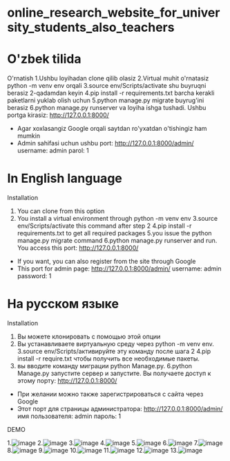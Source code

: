 # online_research_website_for_university_students_also_teachers
# O'zbek tilida
O'rnatish
1.Ushbu loyihadan clone qilib olasiz
2.Virtual muhit o'rnatasiz python -m venv env orqali
3.source env/Scripts/activate shu buyruqni berasiz 2-qadamdan keyin
4.pip install -r requirements.txt barcha kerakli paketlarni yuklab olish uchun
5.python manage.py migrate buyrug'ini berasiz 
6.python manage.py runserver va loyiha ishga tushadi. Ushbu portga kirasiz: http://127.0.0.1:8000/

+ Agar xoxlasangiz Google orqali saytdan ro'yxatdan o'tishingiz ham mumkin
+ Admin sahifasi uchun ushbu port: http://127.0.0.1:8000/admin/
  username: admin
  parol: 1


# In English language
Installation
1. You can clone from this option
2. You install a virtual environment through python -m venv env
3.source env/Scripts/activate this command after step 2
4.pip install -r requirements.txt to get all required packages
5.you issue the python manage.py migrate command
6.python manage.py runserver and run. You access this port: http://127.0.0.1:8000/

+ If you want, you can also register from the site through Google
+ This port for admin page: http://127.0.0.1:8000/admin/
  username: admin
  password: 1


# На русском языке
Installation
1. Вы можете клонировать с помощью этой опции
2. Вы устанавливаете виртуальную среду через python -m venv env.
3.source env/Scripts/активируйте эту команду после шага 2
4.pip install -r require.txt чтобы получить все необходимые пакеты.
5. вы вводите команду миграции python Manage.py.
6.python Manage.py запустите сервер и запустите. Вы получаете доступ к этому порту: http://127.0.0.1:8000/

+ При желании можно также зарегистрироваться с сайта через Google
+ Этот порт для страницы администратора: http://127.0.0.1:8000/admin/
  имя пользователя: admin
  пароль: 1

DEMO


1.![image](https://github.com/sodiqdev2005/online_research_website_for_university_students_also_teachers/assets/86997572/04c46745-041d-4fbb-8707-178bb0187cbd)
2.![image](https://github.com/sodiqdev2005/online_research_website_for_university_students_also_teachers/assets/86997572/5c148301-1072-47d0-a4ba-b25802263021)
3.![image](https://github.com/sodiqdev2005/online_research_website_for_university_students_also_teachers/assets/86997572/cc2d284c-a67f-422f-a9a5-b85fd6409b7e)
4.![image](https://github.com/sodiqdev2005/online_research_website_for_university_students_also_teachers/assets/86997572/8c58c791-e987-4a0e-8e1f-88fa0fa7d880)
5.![image](https://github.com/sodiqdev2005/online_research_website_for_university_students_also_teachers/assets/86997572/37c2a9bb-0ec8-4a22-8a1c-a1f5bbcc2ae2)
6.![image](https://github.com/sodiqdev2005/online_research_website_for_university_students_also_teachers/assets/86997572/ce5e6974-3b6e-40a6-9fcd-628a6ddeaf04)
7.![image](https://github.com/sodiqdev2005/online_research_website_for_university_students_also_teachers/assets/86997572/3cdcc41f-f3ff-4538-b089-ec93ce8e1add)
8.![image](https://github.com/sodiqdev2005/online_research_website_for_university_students_also_teachers/assets/86997572/440c3bcf-e3a7-495a-8c5c-7f8bf8265f4e)
9.![image](https://github.com/sodiqdev2005/online_research_website_for_university_students_also_teachers/assets/86997572/bfe85e5a-0183-43b8-8eb5-e5422a7961dc)
10.![image](https://github.com/sodiqdev2005/online_research_website_for_university_students_also_teachers/assets/86997572/026ab6ef-ec3a-4215-ae9f-b10145abfdd2)
11.![image](https://github.com/sodiqdev2005/online_research_website_for_university_students_also_teachers/assets/86997572/0d10521a-6c19-48dd-8906-66e9f4909840)
12.![image](https://github.com/sodiqdev2005/online_research_website_for_university_students_also_teachers/assets/86997572/a260d512-324d-4b63-8609-339b1ac52164)
13.![image](https://github.com/sodiqdev2005/online_research_website_for_university_students_also_teachers/assets/86997572/71810de7-c3b7-4ec1-a075-7ba940966d48)
